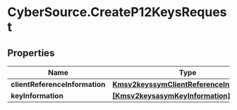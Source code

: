 # CyberSource.CreateP12KeysRequest

## Properties
Name | Type | Description | Notes
------------ | ------------- | ------------- | -------------
**clientReferenceInformation** | [**Kmsv2keyssymClientReferenceInformation**](Kmsv2keyssymClientReferenceInformation.md) |  | [optional] 
**keyInformation** | [**[Kmsv2keysasymKeyInformation]**](Kmsv2keysasymKeyInformation.md) |  | [optional] 


